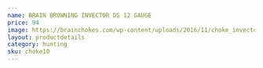 ```yaml
---
name: BRAIN BROWNING INVECTOR DS 12 GAUGE
price: 94
image: https://brainchokes.com/wp-content/uploads/2016/11/choke_invector_ds-400x300.jpg
layout: productdetails
category: hunting
sku: choke10
---
```

